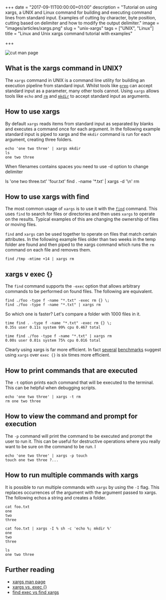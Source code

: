 +++
date = "2017-09-11T00:00:00+01:00"
description = "Tutorial on using xargs, a UNIX and Linux command for building and executing command lines from standard input. Examples of cutting by character, byte position, cutting based on delimiter and how to modify the output delimiter."
image = "images/articles/xargs.png"
slug = "unix-xargs"
tags = ["UNIX", "Linux"]
title = "Linux and Unix xargs command tutorial with examples"

+++

![cut man page](/images/articles/xargs.png)

## What is the xargs command in UNIX?

The `xargs` command in UNIX is a command line utility for building an execution pipeline from standard input. Whilst tools like [`grep`][1] can accept standard input as a parameter, many other tools cannot. Using `xargs` allows tools like `echo` and [`rm`][2] and [`mkdir`][3] to accept standard input as arguments. 

## How to use xargs 

By default `xargs` reads items from standard input as separated by blanks and executes a command once for each argument. In the following example standard input is piped to xargs and the `mkdir` command is run for each argument, creating three folders.

    echo 'one two three' | xargs mkdir
    ls
    one two three

When filenames contains spaces you need to use -d option to change delimiter

   ls
   'one two three.txt' 'four.txt'
   find . -name '*.txt' | xargs -d '\n' rm

## How to use xargs with find

The most common usage of `xargs` is to use it with the [`find`][4] command. This uses `find` to search for files or directories and then uses `xargs` to operate on the results. Typical examples of this are changing the ownership of files or moving files.

`find` and `xargs` can be used together to operate on files that match certain attributes. In the following example files older than two weeks in the temp folder are found and then piped to the xargs command which runs the `rm` command on each file and removes them. 

    find /tmp -mtime +14 | xargs rm

## xargs v exec {}

The `find` command supports the `-exec` option that allows arbitrary commands to be performed on found files. The following are equivalent.

    find ./foo -type f -name "*.txt" -exec rm {} \; 
    find ./foo -type f -name "*.txt" | xargs rm

So which one is faster? Let's compare a folder with 1000 files in it.

    time find . -type f -name "*.txt" -exec rm {} \;
    0.35s user 0.11s system 99% cpu 0.467 total

    time find ./foo -type f -name "*.txt" | xargs rm
    0.00s user 0.01s system 75% cpu 0.016 total

Clearly using xargs is far more efficient. In fact [several][5] [benchmarks][6] suggest using `xargs` over `exec {}` is six times more efficient. 

## How to print commands that are executed

The `-t` option prints each command that will be executed to the terminal. This can be helpful when debugging scripts. 

    echo 'one two three' | xargs -t rm
    rm one two three

## How to view the command and prompt for execution

The `-p` command will print the command to be executed and prompt the user to run it. This can be useful for destructive operations where you really want to be sure on the command to be run.
l

    echo 'one two three' | xargs -p touch
    touch one two three ?...

## How to run multiple commands with xargs

It is possible to run multiple commands with `xargs` by using the `-I` flag. This replaces occurrences of the argument with the argument passed to xargs. The following echos a string and creates a folder. 

    cat foo.txt
    one
    two
    three

    cat foo.txt | xargs -I % sh -c 'echo %; mkdir %'
    one 
    two
    three

    ls 
    one two three

## Further reading

* [xargs man page][7]
* [xargs vs. exec {}][5]
* [find exec vs find xargs][6]  

[1]: https://shapeshed.com/unix-grep/
[2]: https://shapeshed.com/unix-rm/
[3]: https://shapeshed.com/unix-mkdir/
[4]: https://shapeshed.com/unix-find/
[5]: https://danielmiessler.com/blog/linux-xargs-vs-exec/
[6]: https://www.everythingcli.org/find-exec-vs-find-xargs/
[7]: http://man7.org/linux/man-pages/man1/xargs.1.html
